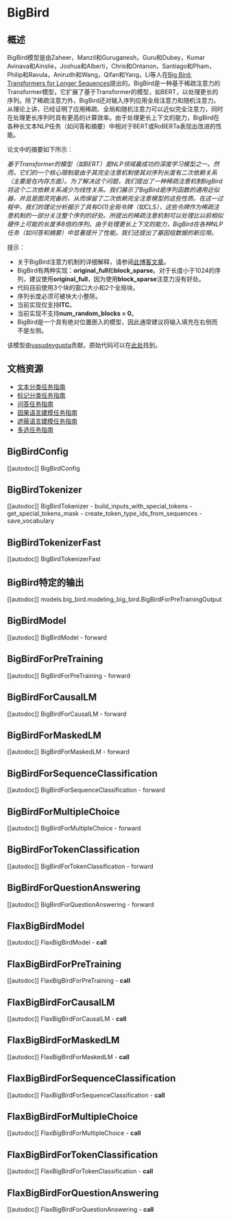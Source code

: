 <!--版权 2021 The HuggingFace Team. 保留所有权利。

根据Apache许可证2.0版（“许可证”），除非符合许可证的规定，否则你不得使用此文件。
你可以在以下网址获取许可证副本：

http://www.apache.org/licenses/LICENSE-2.0

除非适用法律要求或书面同意，以及根据许可证，以“现有基础”方式分发的软件，无论是明示或暗示的，都不附带任何形式的担保或条件。有关许可证下的特定语言的详细信息，请参阅许可证。

⚠️请注意，此文件是Markdown格式的，但包含特定的语法，用于我们的doc构建器（类似于MDX），这可能不会在你的Markdown查看器中正确显示。-->

# BigBird

## 概述

BigBird模型是由Zaheer，Manzil和Guruganesh，Guru和Dubey，Kumar Avinava和Ainslie，Joshua和Alberti，Chris和Ontanon，Santiago和Pham，Philip和Ravula，Anirudh和Wang，Qifan和Yang，Li等人在[Big Bird: Transformers for Longer Sequences](https://arxiv.org/abs/2007.14062)提出的。BigBird是一种基于稀疏注意力的Transformer模型，它扩展了基于Transformer的模型，如BERT，以处理更长的序列。除了稀疏注意力外，BigBird还对输入序列应用全局注意力和随机注意力。从理论上讲，已经证明了应用稀疏、全局和随机注意力可以近似完全注意力，同时在处理更长序列时具有更高的计算效率。由于处理更长上下文的能力，BigBird在各种长文本NLP任务（如问答和摘要）中相对于BERT或RoBERTa表现出改进的性能。

论文中的摘要如下所示：

*基于Transformer的模型（如BERT）是NLP领域最成功的深度学习模型之一。然而，它们的一个核心限制是由于其完全注意机制使其对序列长度有二次依赖关系（主要是在内存方面）。为了解决这个问题，我们提出了一种稀疏注意机制BigBird将这个二次依赖关系减少为线性关系。我们展示了BigBird是序列函数的通用近似器，并且是图灵完备的，从而保留了二次依赖完全注意模型的这些性质。在这一过程中，我们的理论分析揭示了具有O(1)全局令牌（如CLS），这些令牌作为稀疏注意机制的一部分关注整个序列的好处。所提出的稀疏注意机制可以处理比以前相似硬件上可能的长度多8倍的序列。由于处理更长上下文的能力，BigBird在各种NLP任务（如问答和摘要）中显著提升了性能。我们还提出了基因组数据的新应用。*

提示：

- 关于BigBird注意力机制的详细解释，请参阅[此博客文章](https://huggingface.co/blog/big-bird)。
- BigBird有两种实现：**original_full**和**block_sparse**。对于长度小于1024的序列，建议使用**original_full**，因为使用**block_sparse**注意力没有好处。
- 代码目前使用3个块的窗口大小和2个全局块。
- 序列长度必须可被块大小整除。
- 当前实现仅支持**ITC**。
- 当前实现不支持**num_random_blocks = 0**。
- BigBird是一个具有绝对位置嵌入的模型，因此通常建议将输入填充在右侧而不是左侧。

该模型由[vasudevgupta](https://huggingface.co/vasudevgupta)贡献。原始代码可以在[此处](https://github.com/google-research/bigbird)找到。

## 文档资源

- [文本分类任务指南](../tasks/sequence_classification)
- [标记分类任务指南](../tasks/token_classification)
- [问答任务指南](../tasks/question_answering)
- [因果语言建模任务指南](../tasks/language_modeling)
- [遮蔽语言建模任务指南](../tasks/masked_language_modeling)
- [多选任务指南](../tasks/multiple_choice)

## BigBirdConfig

[[autodoc]] BigBirdConfig

## BigBirdTokenizer

[[autodoc]] BigBirdTokenizer
    - build_inputs_with_special_tokens
    - get_special_tokens_mask
    - create_token_type_ids_from_sequences
    - save_vocabulary

## BigBirdTokenizerFast

[[autodoc]] BigBirdTokenizerFast

## BigBird特定的输出

[[autodoc]] models.big_bird.modeling_big_bird.BigBirdForPreTrainingOutput

## BigBirdModel

[[autodoc]] BigBirdModel
    - forward

## BigBirdForPreTraining

[[autodoc]] BigBirdForPreTraining
    - forward

## BigBirdForCausalLM

[[autodoc]] BigBirdForCausalLM
    - forward

## BigBirdForMaskedLM

[[autodoc]] BigBirdForMaskedLM
    - forward

## BigBirdForSequenceClassification

[[autodoc]] BigBirdForSequenceClassification
    - forward

## BigBirdForMultipleChoice

[[autodoc]] BigBirdForMultipleChoice
    - forward

## BigBirdForTokenClassification

[[autodoc]] BigBirdForTokenClassification
    - forward

## BigBirdForQuestionAnswering

[[autodoc]] BigBirdForQuestionAnswering
    - forward

## FlaxBigBirdModel

[[autodoc]] FlaxBigBirdModel
    - __call__

## FlaxBigBirdForPreTraining

[[autodoc]] FlaxBigBirdForPreTraining
    - __call__

## FlaxBigBirdForCausalLM

[[autodoc]] FlaxBigBirdForCausalLM
    - __call__

## FlaxBigBirdForMaskedLM

[[autodoc]] FlaxBigBirdForMaskedLM
    - __call__

## FlaxBigBirdForSequenceClassification

[[autodoc]] FlaxBigBirdForSequenceClassification
    - __call__

## FlaxBigBirdForMultipleChoice

[[autodoc]] FlaxBigBirdForMultipleChoice
    - __call__

## FlaxBigBirdForTokenClassification

[[autodoc]] FlaxBigBirdForTokenClassification
    - __call__

## FlaxBigBirdForQuestionAnswering

[[autodoc]] FlaxBigBirdForQuestionAnswering
    - __call__